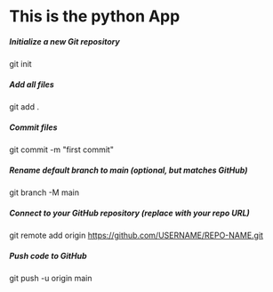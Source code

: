 # This is the python App

##### Initialize a new Git repository
git init

##### Add all files
git add .

##### Commit files
git commit -m "first commit"

##### Rename default branch to main (optional, but matches GitHub)
git branch -M main

##### Connect to your GitHub repository (replace with your repo URL)
git remote add origin https://github.com/USERNAME/REPO-NAME.git

##### Push code to GitHub
git push -u origin main
